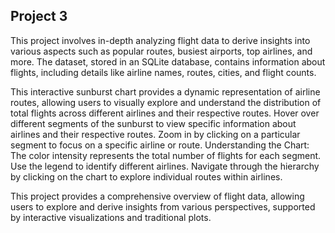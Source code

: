   ## Project 3
  
This project involves in-depth analyzing flight data to derive insights into various aspects such as popular routes, busiest airports, top airlines, and more. The dataset, stored in an SQLite database, contains information about flights, including details like airline names, routes, cities, and flight counts.

This interactive sunburst chart provides a dynamic representation of airline routes, allowing users to visually explore and understand the distribution of total flights across different airlines and their respective routes. 
Hover over different segments of the sunburst to view specific information about airlines and their respective routes.
Zoom in by clicking on a particular segment to focus on a specific airline or route.
Understanding the Chart:
The color intensity represents the total number of flights for each segment.
Use the legend to identify different airlines.
Navigate through the hierarchy by clicking on the chart to explore individual routes within airlines.

This project provides a comprehensive overview of flight data, allowing users to explore and derive insights from various perspectives, supported by interactive visualizations and traditional plots.
